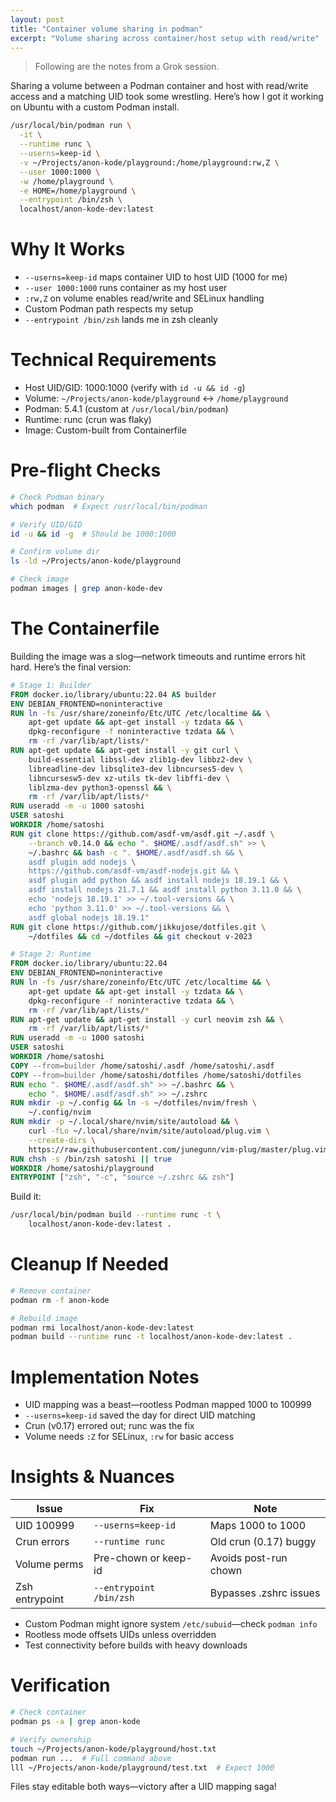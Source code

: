 ```yaml
---
layout: post
title: "Container volume sharing in podman"
excerpt: "Volume sharing across container/host setup with read/write"
---
```


> Following are the notes from a Grok session.

Sharing a volume between a Podman container and host with read/write access and
a matching UID took some wrestling. Here’s how I got it working on Ubuntu with a
custom Podman install.

```bash
/usr/local/bin/podman run \
  -it \
  --runtime runc \
  --userns=keep-id \
  -v ~/Projects/anon-kode/playground:/home/playground:rw,Z \
  --user 1000:1000 \
  -w /home/playground \
  -e HOME=/home/playground \
  --entrypoint /bin/zsh \
  localhost/anon-kode-dev:latest
```

# Why It Works

- `--userns=keep-id` maps container UID to host UID (1000 for me)
- `--user 1000:1000` runs container as my host user
- `:rw,Z` on volume enables read/write and SELinux handling
- Custom Podman path respects my setup
- `--entrypoint /bin/zsh` lands me in zsh cleanly

# Technical Requirements

- Host UID/GID: 1000:1000 (verify with `id -u && id -g`)
- Volume: `~/Projects/anon-kode/playground` ↔ `/home/playground`
- Podman: 5.4.1 (custom at `/usr/local/bin/podman`)
- Runtime: runc (crun was flaky)
- Image: Custom-built from Containerfile

# Pre-flight Checks

```bash
# Check Podman binary
which podman  # Expect /usr/local/bin/podman

# Verify UID/GID
id -u && id -g  # Should be 1000:1000

# Confirm volume dir
ls -ld ~/Projects/anon-kode/playground

# Check image
podman images | grep anon-kode-dev
```

# The Containerfile

Building the image was a slog—network timeouts and runtime errors hit hard. Here’s the final version:

```dockerfile
# Stage 1: Builder
FROM docker.io/library/ubuntu:22.04 AS builder
ENV DEBIAN_FRONTEND=noninteractive
RUN ln -fs /usr/share/zoneinfo/Etc/UTC /etc/localtime && \
    apt-get update && apt-get install -y tzdata && \
    dpkg-reconfigure -f noninteractive tzdata && \
    rm -rf /var/lib/apt/lists/*
RUN apt-get update && apt-get install -y git curl \
    build-essential libssl-dev zlib1g-dev libbz2-dev \
    libreadline-dev libsqlite3-dev libncurses5-dev \
    libncursesw5-dev xz-utils tk-dev libffi-dev \
    liblzma-dev python3-openssl && \
    rm -rf /var/lib/apt/lists/*
RUN useradd -m -u 1000 satoshi
USER satoshi
WORKDIR /home/satoshi
RUN git clone https://github.com/asdf-vm/asdf.git ~/.asdf \
    --branch v0.14.0 && echo ". $HOME/.asdf/asdf.sh" >> \
    ~/.bashrc && bash -c ". $HOME/.asdf/asdf.sh && \
    asdf plugin add nodejs \
    https://github.com/asdf-vm/asdf-nodejs.git && \
    asdf plugin add python && asdf install nodejs 18.19.1 && \
    asdf install nodejs 21.7.1 && asdf install python 3.11.0 && \
    echo 'nodejs 18.19.1' >> ~/.tool-versions && \
    echo 'python 3.11.0' >> ~/.tool-versions && \
    asdf global nodejs 18.19.1"
RUN git clone https://github.com/jikkujose/dotfiles.git \
    ~/dotfiles && cd ~/dotfiles && git checkout v-2023

# Stage 2: Runtime
FROM docker.io/library/ubuntu:22.04
ENV DEBIAN_FRONTEND=noninteractive
RUN ln -fs /usr/share/zoneinfo/Etc/UTC /etc/localtime && \
    apt-get update && apt-get install -y tzdata && \
    dpkg-reconfigure -f noninteractive tzdata && \
    rm -rf /var/lib/apt/lists/*
RUN apt-get update && apt-get install -y curl neovim zsh && \
    rm -rf /var/lib/apt/lists/*
RUN useradd -m -u 1000 satoshi
USER satoshi
WORKDIR /home/satoshi
COPY --from=builder /home/satoshi/.asdf /home/satoshi/.asdf
COPY --from=builder /home/satoshi/dotfiles /home/satoshi/dotfiles
RUN echo ". $HOME/.asdf/asdf.sh" >> ~/.bashrc && \
    echo ". $HOME/.asdf/asdf.sh" >> ~/.zshrc
RUN mkdir -p ~/.config && ln -s ~/dotfiles/nvim/fresh \
    ~/.config/nvim
RUN mkdir -p ~/.local/share/nvim/site/autoload && \
    curl -fLo ~/.local/share/nvim/site/autoload/plug.vim \
    --create-dirs \
    https://raw.githubusercontent.com/junegunn/vim-plug/master/plug.vim
RUN chsh -s /bin/zsh satoshi || true
WORKDIR /home/satoshi/playground
ENTRYPOINT ["zsh", "-c", "source ~/.zshrc && zsh"]
```

Build it:
```bash
/usr/local/bin/podman build --runtime runc -t \
    localhost/anon-kode-dev:latest .
```

# Cleanup If Needed

```bash
# Remove container
podman rm -f anon-kode

# Rebuild image
podman rmi localhost/anon-kode-dev:latest
podman build --runtime runc -t localhost/anon-kode-dev:latest .
```

# Implementation Notes

- UID mapping was a beast—rootless Podman mapped 1000 to 100999
- `--userns=keep-id` saved the day for direct UID matching
- Crun (v0.17) errored out; runc was the fix
- Volume needs `:Z` for SELinux, `:rw` for basic access

# Insights & Nuances

| Issue                | Fix                         | Note                     |
|----------------------|-----------------------------|--------------------------|
| UID 100999           | `--userns=keep-id`          | Maps 1000 to 1000        |
| Crun errors          | `--runtime runc`            | Old crun (0.17) buggy    |
| Volume perms         | Pre-chown or keep-id        | Avoids post-run chown    |
| Zsh entrypoint       | `--entrypoint /bin/zsh`     | Bypasses .zshrc issues   |

- Custom Podman might ignore system `/etc/subuid`—check `podman info`
- Rootless mode offsets UIDs unless overridden
- Test connectivity before builds with heavy downloads

# Verification

```bash
# Check container
podman ps -a | grep anon-kode

# Verify ownership
touch ~/Projects/anon-kode/playground/host.txt
podman run ...  # Full command above
lll ~/Projects/anon-kode/playground/test.txt  # Expect 1000
```

Files stay editable both ways—victory after a UID mapping saga!
